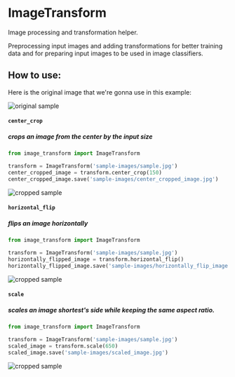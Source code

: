 # ImageTransform
Image processing and transformation helper.

Preprocessing input images and adding transformations for better training data and for preparing input images to be used in image classifiers.


## How to use:

Here is the original image that we're gonna use in this example:

![original sample](sample-images/sample.jpg)



#### `center_crop`
##### crops an image from the center by the input size

```python
from image_transform import ImageTransform

transform = ImageTransform('sample-images/sample.jpg')
center_cropped_image = transform.center_crop(150)
center_cropped_image.save('sample-images/center_cropped_image.jpg')
```
![cropped sample](sample-images/center_cropped_image.jpg)



#### `horizontal_flip`
##### flips an image horizontally

```python
from image_transform import ImageTransform

transform = ImageTransform('sample-images/sample.jpg')
horizontally_flipped_image = transform.horizontal_flip()
horizontally_flipped_image.save('sample-images/horizontally_flip_image.jpg')
```
![cropped sample](sample-images/horizontally_flipped_image.jpg)



#### `scale`
##### scales an image shortest's side while keeping the same aspect ratio.

```python
from image_transform import ImageTransform

transform = ImageTransform('sample-images/sample.jpg')
scaled_image = transform.scale(650)
scaled_image.save('sample-images/scaled_image.jpg')
```
![cropped sample](sample-images/scaled_image.jpg)
